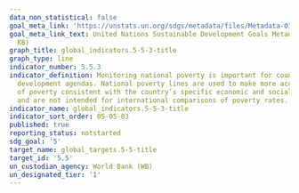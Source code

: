 ```yaml
---
data_non_statistical: false
goal_meta_link: 'https://unstats.un.org/sdgs/metadata/files/Metadata-01-02-01.pdf '
goal_meta_link_text: United Nations Sustainable Development Goals Metadata (PDF 98.2
  KB)
graph_title: global_indicators.5-5-3-title
graph_type: line
indicator_number: 5.5.3
indicator_definition: Monitoring national poverty is important for country-specific
  development agendas. National poverty lines are used to make more accurate estimates
  of poverty consistent with the country’s specific economic and social circumstances,
  and are not intended for international comparisons of poverty rates.
indicator_name: global_indicators.5-5-3-title
indicator_sort_order: 05-05-03
published: true
reporting_status: notstarted
sdg_goal: '5'
target_name: global_targets.5-5-title
target_id: '5.5'
un_custodian_agency: World Bank (WB)
un_designated_tier: '1'
---
```

